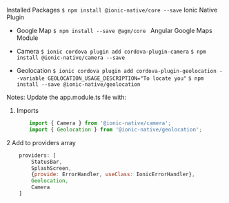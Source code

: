 
Installed Packages 
`$ npm install @ionic-native/core --save` Ionic Native Plugin

* Google Map
`$ npm install --save @agm/core ` Angular Google Maps Module 

* Camera
`$ ionic cordova plugin add cordova-plugin-camera`
`$ npm install @ionic-native/camera --save`

* Geolocation
`$ ionic cordova plugin add cordova-plugin-geolocation --variable GEOLOCATION_USAGE_DESCRIPTION="To locate you"`
`$ npm install --save @ionic-native/geolocation `

Notes:
Update the app.module.ts file with:
1) Imports

    ```javascript 
        import { Camera } from '@ionic-native/camera';
        import { Geolocation } from '@ionic-native/geolocation';
    ```
2 Add to providers array
```javascript
    providers: [
        StatusBar,
        SplashScreen,
        {provide: ErrorHandler, useClass: IonicErrorHandler},
        Geolocation,
        Camera
    ]
  ```